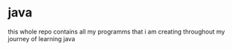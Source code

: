 # java
this whole repo contains all my programms that i am creating throughout my journey of learning java
